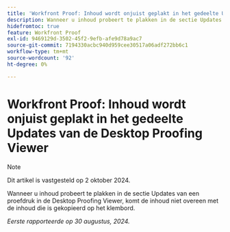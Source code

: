 ```yaml
---
title: 'Workfront Proof: Inhoud wordt onjuist geplakt in het gedeelte Updates van de Desktop Proofing Viewer'
description: Wanneer u inhoud probeert te plakken in de sectie Updates van een proefdruk in de Desktop Proofing Viewer, komt de inhoud niet overeen met de inhoud die is gekopieerd op het klembord.
hidefromtoc: true
feature: Workfront Proof
exl-id: 9469129d-3502-45f2-9efb-afe9d78a9ac7
source-git-commit: 7194330acbc940d959cee30517a06adf272bb6c1
workflow-type: tm+mt
source-wordcount: '92'
ht-degree: 0%

---
```


# Workfront Proof: Inhoud wordt onjuist geplakt in het gedeelte Updates van de Desktop Proofing Viewer

>[!NOTE]
>
>Dit artikel is vastgesteld op 2 oktober 2024.

Wanneer u inhoud probeert te plakken in de sectie Updates van een proefdruk in de Desktop Proofing Viewer, komt de inhoud niet overeen met de inhoud die is gekopieerd op het klembord.

_Eerste rapporteerde op 30 augustus, 2024._
